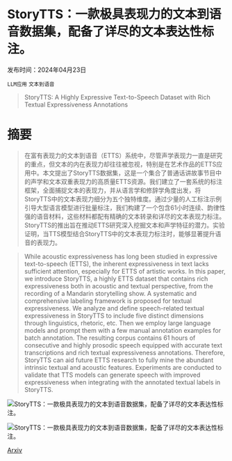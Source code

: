 # StoryTTS：一款极具表现力的文本到语音数据集，配备了详尽的文本表达性标注。

发布时间：2024年04月23日

`LLM应用` `文本到语音`

> StoryTTS: A Highly Expressive Text-to-Speech Dataset with Rich Textual Expressiveness Annotations

# 摘要

> 在富有表现力的文本到语音（ETTS）系统中，尽管声学表现力一直是研究的重点，但文本的内在表现力却往往被忽视，特别是在艺术作品的ETTS应用中。本文提出了StoryTTS数据集，这是一个集合了普通话讲故事节目中的声学和文本双重表现力的高质量ETTS资源。我们建立了一套系统的标注框架，全面捕捉文本的表现力，并从语言学和修辞学角度出发，将StoryTTS中的文本表现力细分为五个独特维度。通过少量的人工标注示例引导大型语言模型进行批量标注，我们构建了一个包含61小时连续、韵律性强的语音材料，这些材料都配有精确的文本转录和详尽的文本表现力标注。StoryTTS的推出旨在推动ETTS研究深入挖掘文本和声学特征的潜力。实验证明，当TTS模型结合StoryTTS中的文本表现力标注时，能够显著提升语音的表现力。

> While acoustic expressiveness has long been studied in expressive text-to-speech (ETTS), the inherent expressiveness in text lacks sufficient attention, especially for ETTS of artistic works. In this paper, we introduce StoryTTS, a highly ETTS dataset that contains rich expressiveness both in acoustic and textual perspective, from the recording of a Mandarin storytelling show. A systematic and comprehensive labeling framework is proposed for textual expressiveness. We analyze and define speech-related textual expressiveness in StoryTTS to include five distinct dimensions through linguistics, rhetoric, etc. Then we employ large language models and prompt them with a few manual annotation examples for batch annotation. The resulting corpus contains 61 hours of consecutive and highly prosodic speech equipped with accurate text transcriptions and rich textual expressiveness annotations. Therefore, StoryTTS can aid future ETTS research to fully mine the abundant intrinsic textual and acoustic features. Experiments are conducted to validate that TTS models can generate speech with improved expressiveness when integrating with the annotated textual labels in StoryTTS.

![StoryTTS：一款极具表现力的文本到语音数据集，配备了详尽的文本表达性标注。](../../../paper_images/2404.14946/x1.png)

![StoryTTS：一款极具表现力的文本到语音数据集，配备了详尽的文本表达性标注。](../../../paper_images/2404.14946/x2.png)

[Arxiv](https://arxiv.org/abs/2404.14946)